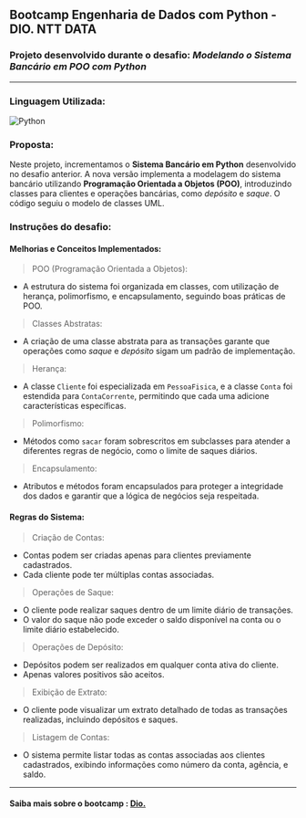 ## Bootcamp Engenharia de Dados com Python - DIO. NTT DATA

### Projeto desenvolvido durante o desafio: *Modelando o Sistema Bancário em POO com Python* 
---

### Linguagem Utilizada:
![Python](https://img.shields.io/badge/python-3670A0?style=for-the-badge&logo=python&logoColor=ffdd54)

### Proposta:
Neste projeto, incrementamos o **Sistema Bancário em Python** desenvolvido no desafio anterior. A nova versão implementa a modelagem do sistema bancário utilizando **Programação Orientada a Objetos (POO)**, introduzindo classes para clientes e operações bancárias, como *depósito* e *saque*. O código seguiu o modelo de classes UML.

### Instruções do desafio:  

#### Melhorias e Conceitos Implementados:
> POO (Programação Orientada a Objetos):
* A estrutura do sistema foi organizada em classes, com utilização de herança, polimorfismo, e encapsulamento, seguindo boas práticas de POO.
> Classes Abstratas:
* A criação de uma classe abstrata para as transações garante que operações como *saque* e *depósito* sigam um padrão de implementação.
> Herança:
* A classe `Cliente` foi especializada em `PessoaFisica`, e a classe `Conta` foi estendida para `ContaCorrente`, permitindo que cada uma adicione características específicas.
> Polimorfismo:
* Métodos como `sacar` foram sobrescritos em subclasses para atender a diferentes regras de negócio, como o limite de saques diários.
> Encapsulamento:
* Atributos e métodos foram encapsulados para proteger a integridade dos dados e garantir que a lógica de negócios seja respeitada.

#### Regras do Sistema:

> Criação de Contas:
   * Contas podem ser criadas apenas para clientes previamente cadastrados.
   * Cada cliente pode ter múltiplas contas associadas.
> Operações de Saque:
   * O cliente pode realizar saques dentro de um limite diário de transações.
   * O valor do saque não pode exceder o saldo disponível na conta ou o limite diário estabelecido.

> Operações de Depósito:
   * Depósitos podem ser realizados em qualquer conta ativa do cliente.
   * Apenas valores positivos são aceitos.

> Exibição de Extrato:
   * O cliente pode visualizar um extrato detalhado de todas as transações realizadas, incluindo depósitos e saques.

> Listagem de Contas:
   * O sistema permite listar todas as contas associadas aos clientes cadastrados, exibindo informações como número da conta, agência, e saldo.

---
#### Saiba mais sobre o bootcamp : [Dio.](https://web.dio.me/track/953ab0a9-6d55-4e00-ab7f-5ed855d288ca?tab=path)
